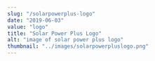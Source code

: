 ```yaml
---
slug: "/solarpowerplus-logo"
date: "2019-06-03"
value: "logo"
title: "Solar Power Plus Logo"
alt: "image of solar power plus logo"
thumbnail: "../images/solarpowerpluslogo.png"
---
```


